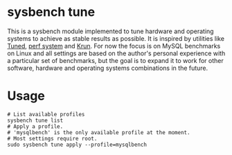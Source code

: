 # sysbench tune

This is a sysbench module implemented to tune hardware and operating
systems to achieve as stable results as possible. It is inspired by
utilities
like
[Tuned](https://access.redhat.com/documentation/en-us/red_hat_enterprise_linux/7/html/performance_tuning_guide/chap-red_hat_enterprise_linux-performance_tuning_guide-tuned),
[perf system](https://perf.readthedocs.io/en/latest/cli.html#system-cmd)
and [Krun](https://github.com/softdevteam/krun/). For now the focus is
on MySQL benchmarks on Linux and all settings are based on the author's
personal experience with a particular set of benchmarks, but the goal is
to expand it to work for other software, hardware and operating systems
combinations in the future.

# Usage

```
# List available profiles
sysbench tune list
# Apply a profile.
# 'mysqlbench' is the only available profile at the moment. 
# Most settings require root.
sudo sysbench tune apply --profile=mysqlbench
```
